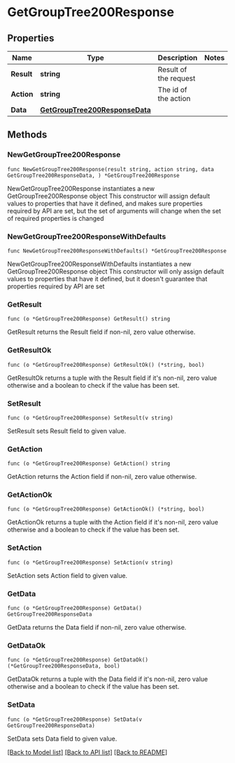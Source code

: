 # GetGroupTree200Response

## Properties

Name | Type | Description | Notes
------------ | ------------- | ------------- | -------------
**Result** | **string** | Result of the request | 
**Action** | **string** | The id of the action | 
**Data** | [**GetGroupTree200ResponseData**](GetGroupTree200ResponseData.md) |  | 

## Methods

### NewGetGroupTree200Response

`func NewGetGroupTree200Response(result string, action string, data GetGroupTree200ResponseData, ) *GetGroupTree200Response`

NewGetGroupTree200Response instantiates a new GetGroupTree200Response object
This constructor will assign default values to properties that have it defined,
and makes sure properties required by API are set, but the set of arguments
will change when the set of required properties is changed

### NewGetGroupTree200ResponseWithDefaults

`func NewGetGroupTree200ResponseWithDefaults() *GetGroupTree200Response`

NewGetGroupTree200ResponseWithDefaults instantiates a new GetGroupTree200Response object
This constructor will only assign default values to properties that have it defined,
but it doesn't guarantee that properties required by API are set

### GetResult

`func (o *GetGroupTree200Response) GetResult() string`

GetResult returns the Result field if non-nil, zero value otherwise.

### GetResultOk

`func (o *GetGroupTree200Response) GetResultOk() (*string, bool)`

GetResultOk returns a tuple with the Result field if it's non-nil, zero value otherwise
and a boolean to check if the value has been set.

### SetResult

`func (o *GetGroupTree200Response) SetResult(v string)`

SetResult sets Result field to given value.


### GetAction

`func (o *GetGroupTree200Response) GetAction() string`

GetAction returns the Action field if non-nil, zero value otherwise.

### GetActionOk

`func (o *GetGroupTree200Response) GetActionOk() (*string, bool)`

GetActionOk returns a tuple with the Action field if it's non-nil, zero value otherwise
and a boolean to check if the value has been set.

### SetAction

`func (o *GetGroupTree200Response) SetAction(v string)`

SetAction sets Action field to given value.


### GetData

`func (o *GetGroupTree200Response) GetData() GetGroupTree200ResponseData`

GetData returns the Data field if non-nil, zero value otherwise.

### GetDataOk

`func (o *GetGroupTree200Response) GetDataOk() (*GetGroupTree200ResponseData, bool)`

GetDataOk returns a tuple with the Data field if it's non-nil, zero value otherwise
and a boolean to check if the value has been set.

### SetData

`func (o *GetGroupTree200Response) SetData(v GetGroupTree200ResponseData)`

SetData sets Data field to given value.



[[Back to Model list]](../README.md#documentation-for-models) [[Back to API list]](../README.md#documentation-for-api-endpoints) [[Back to README]](../README.md)


